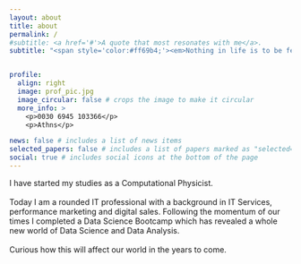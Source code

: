 ```yaml
---
layout: about
title: about
permalink: /
#subtitle: <a href='#'>A quote that most resonates with me</a>. 
subtitle: "<span style='color:#ff69b4;'><em>Nothing in life is to be feared, it is only to be understood.<br>Now is the time to understand more, so that we may fear less. — Marie Curie</em></span>"


profile:
  align: right
  image: prof_pic.jpg
  image_circular: false # crops the image to make it circular
  more_info: >
    <p>0030 6945 103366</p>
    <p>Athns</p>

news: false # includes a list of news items
selected_papers: false # includes a list of papers marked as "selected={true}"
social: true # includes social icons at the bottom of the page
---
```





I have started my studies as a Computational Physicist. <br>  
Today I am a rounded IT professional with a background in IT Services, performance marketing and digital sales. Following the momentum of our times I completed a Data Science Bootcamp which has revealed a whole new world of Data Science and Data Analysis.<br>  
Curious how this will affect our world in the years to come.
